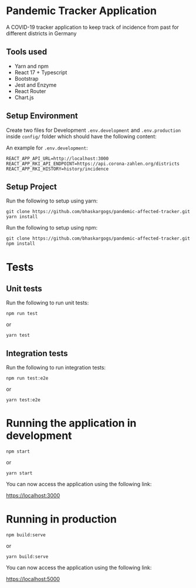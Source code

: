 # Pandemic Tracker Application
A COVID-19 tracker application to keep track of incidence from past for different districts in Germany

## Tools used

* Yarn and npm
* React 17 + Typescript
* Bootstrap
* Jest and Enzyme
* React Router
* Chart.js

## Setup Environment

Create two files for Development `.env.development` and `.env.production` inside `config/` folder which should have the following content:

An example for `.env.development`:

```
REACT_APP_API_URL=http://localhost:3000
REACT_APP_RKI_API_ENDPOINT=https://api.corona-zahlen.org/districts
REACT_APP_RKI_HISTORY=history/incidence
```

## Setup Project

Run the following to setup using yarn:
```
git clone https://github.com/bhaskargogs/pandemic-affected-tracker.git
yarn install
```

Run the following to setup using npm:
```
git clone https://github.com/bhaskargogs/pandemic-affected-tracker.git
npm install
```

# Tests

## Unit tests

Run the following to run unit tests:

```
npm run test
```
or

```
yarn test
```

## Integration tests

Run the following to run integration tests:

```
npm run test:e2e
```
or

```
yarn test:e2e
```

# Running the application in development

```
npm start
```

or

```
yarn start
```

You can now access the application using the following link:

[https://localhost:3000](https://localhost:3000)

# Running in production

```
npm build:serve
```

or

```
yarn build:serve
```

You can now access the application using the following link:

[https://localhost:5000](https://localhost:5000)